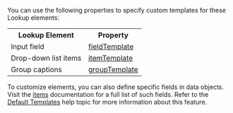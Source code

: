 You can use the following properties to specify custom templates for these Lookup elements:

<table class="dx-table">
    <tr>
        <th>Lookup Element</th>
        <th>Property</th>
    </tr>
    <tr>
        <td>Input field</td>
        <td><a href="https://js.devexpress.com/Documentation/ApiReference/UI_Components/dxLookup/Configuration/#fieldTemplate">fieldTemplate</a></td>
    </tr>
    <tr>
        <td>Drop-down list items</td>
        <td><a href="https://js.devexpress.com/Documentation/ApiReference/UI_Components/dxLookup/Configuration/#itemTemplate">itemTemplate</a></td>
    </tr> 
    <tr>
        <td>Group captions</td>
        <td><a href="https://js.devexpress.com/Documentation/ApiReference/UI_Components/dxLookup/Configuration/#groupTemplate">groupTemplate</a></td>
    </tr> 
</table>

To customize elements, you can also define specific fields in data objects. Visit the [items](/Documentation/ApiReference/UI_Components/dxLookup/Configuration/items/) documentation for a full list of such fields. Refer to the [Default Templates](/Documentation/Guide/UI_Components/Common/Templates/#Default_Templates) help topic for more information about this feature.
